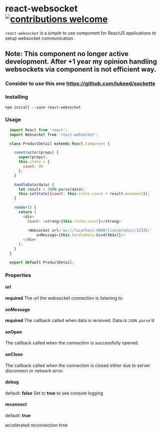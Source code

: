 # react-websocket [![contributions welcome](https://img.shields.io/badge/contributions-welcome-brightgreen.svg?style=flat)](https://github.com/mehmetkose/react-websocket/edit/master/README.md)

`react-websocket` is a simple to use component for ReactJS applications to setup websocket communication.

## Note: This component no longer active development. After +1 year my opinion handling websockets via component is not efficient way. 
### Consider to use this one https://github.com/lukeed/sockette


### Installing

```
npm install --save react-websocket
```

### Usage

```js
  import React from 'react';
  import Websocket from 'react-websocket';

  class ProductDetail extends React.Component {

    constructor(props) {
      super(props);
      this.state = {
        count: 90
      };
    }

    handleData(data) {
      let result = JSON.parse(data);
      this.setState({count: this.state.count + result.movement});
    }

    render() {
      return (
        <div>
          Count: <strong>{this.state.count}</strong>

          <Websocket url='ws://localhost:8888/live/product/12345/'
              onMessage={this.handleData.bind(this)}/>
        </div>
      );
    }
  }

  export default ProductDetail;
```

### Properties

#### url

**required**
The url the websocket connection is listening to.

#### onMessage

**required**
The callback called when data is received. Data is `JSON.parse`'d

#### onOpen

The callback called when the connection is successfully opened.

#### onClose

The callback called when the connection is closed either due to server disconnect or network error.

#### debug

default: **false**
Set to **true** to see console logging

#### reconnect

default: **true**

accelerated reconnection time
